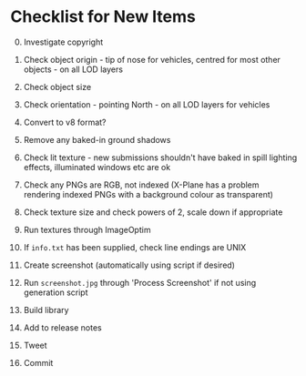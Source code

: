 Checklist for New Items
=======================

0. Investigate copyright

1. Check object origin - tip of nose for vehicles, centred for most other objects - on all LOD layers

2. Check object size

3. Check orientation - pointing North - on all LOD layers for vehicles

4. Convert to v8 format?

5. Remove any baked-in ground shadows

6. Check lit texture - new submissions shouldn't have baked in spill lighting effects, illuminated windows etc are ok

7. Check any PNGs are RGB, not indexed (X-Plane has a problem rendering indexed PNGs with a background colour as transparent)

8. Check texture size and check powers of 2, scale down if appropriate

9. Run textures through ImageOptim

10. If `info.txt` has been supplied, check line endings are UNIX

11. Create screenshot (automatically using script if desired)

12. Run `screenshot.jpg` through 'Process Screenshot' if not using generation script

13. Build library

14. Add to release notes

15. Tweet

16. Commit